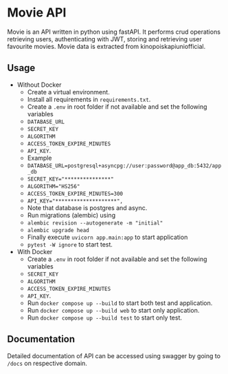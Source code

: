 # Movie API
Movie is an API written in python using fastAPI. It performs crud operations retrieving users, authenticating with JWT, storing and retrieving user favourite movies. Movie data is extracted from kinopoiskapiuniofficial.

## Usage
- Without Docker
    * Create a virtual environment.
    * Install all requirements in ```requirements.txt```.
    * Create a ```.env``` in root folder if not available and set the following variables
    * ```DATABASE_URL```
    * ```SECRET_KEY```
    * ```ALGORITHM```
    * ```ACCESS_TOKEN_EXPIRE_MINUTES```
    * ```API_KEY```.
    * Example
    * ```DATABASE_URL=postgresql+asyncpg://user:password@app_db:5432/app_db```
    * ```SECRET_KEY="***************"```
    * ```ALGORITHM="HS256"```
    * ```ACCESS_TOKEN_EXPIRE_MINUTES=300```
    * ```API_KEY="********************",```
    * Note that database is postgres and async.
    * Run migrations (alembic) using
    * ```alembic revision --autogenerate -m "initial"```
    * ```alembic upgrade head```
    * Finally execute ```uvicorn app.main:app``` to start application
    * ```pytest -W ignore``` to start test.
- With Docker
    * Create a ```.env``` in root folder if not available and set the following variables
    * ```SECRET_KEY```
    * ```ALGORITHM```
    * ```ACCESS_TOKEN_EXPIRE_MINUTES```
    * ```API_KEY```.
    * Run ```docker compose up --build``` to start both test and application.
    * Run ```docker compose up --build web``` to start only application.
    * Run ```docker compose up --build test``` to start only test.

## Documentation
Detailed documentation of API can be accessed using swagger by going to ```/docs``` on respective domain.

